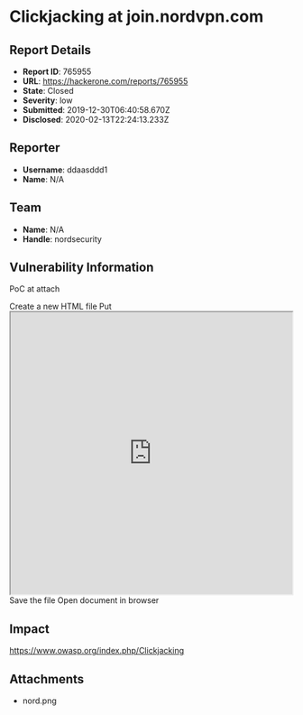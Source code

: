 # Clickjacking at join.nordvpn.com

## Report Details
- **Report ID**: 765955
- **URL**: https://hackerone.com/reports/765955
- **State**: Closed
- **Severity**: low
- **Submitted**: 2019-12-30T06:40:58.670Z
- **Disclosed**: 2020-02-13T22:24:13.233Z

## Reporter
- **Username**: ddaasddd1
- **Name**: N/A

## Team
- **Name**: N/A
- **Handle**: nordsecurity

## Vulnerability Information
PoC at attach

Create a new HTML file
Put <iframe src ="https://join.nordvpn.com" width="500" height="500"></iframe>
Save the file
Open document in browser

## Impact

https://www.owasp.org/index.php/Clickjacking

## Attachments
- nord.png
